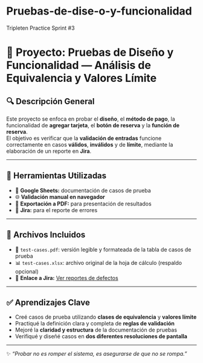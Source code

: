# Pruebas-de-dise-o-y-funcionalidad
Tripleten Practice Sprint #3
# 🧩 Proyecto: Pruebas de Diseño y Funcionalidad — Análisis de Equivalencia y Valores Límite  

## 🔍 Descripción General  
Este proyecto se enfoca en probar el **diseño**, el **método de pago**, la funcionalidad de **agregar tarjeta**, el **botón de reserva** y la **función de reserva**.  
El objetivo es verificar que la **validación de entradas** funcione correctamente en casos **válidos**, **inválidos** y de **límite**, mediante la elaboración de un reporte en **Jira**.  

---

## 🧪 Herramientas Utilizadas  
- 📝 **Google Sheets:** documentación de casos de prueba  
- 🌐 **Validación manual en navegador**  
- 📄 **Exportación a PDF:** para presentación de resultados  
- 🐞 **Jira:** para el reporte de errores  

---

## 📂 Archivos Incluidos  
- 📘 `test-cases.pdf`: versión legible y formateada de la tabla de casos de prueba  
- 📊 `test-cases.xlsx`: archivo original de la hoja de cálculo (respaldo opcional)  
- 🔗 **Enlace a Jira:** [Ver reportes de defectos](https://ruthsanchez882.atlassian.net/jira/software/c/projects/TRIP/issues?jql=project+%3D+%22TRIP%22+ORDER+BY+created+DESC&atlOrigin=eyJpIjoiYjNiODkzYjNlNjRiNDFhNmJiMDVlNmViYTk3MzczZTQiLCJwIjoiaiJ9)

---

## ✅ Aprendizajes Clave  
- Creé casos de prueba utilizando **clases de equivalencia** y **valores límite**  
- Practiqué la definición clara y completa de **reglas de validación**  
- Mejoré la **claridad y estructura** de la documentación de pruebas  
- Verifiqué y diseñé casos en **dos diferentes resoluciones de pantalla**

---

✨ *“Probar no es romper el sistema, es asegurarse de que no se rompa.”*
